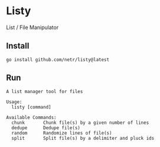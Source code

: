 # Listy
List / File Manipulator

## Install
`go install github.com/netr/listy@latest`

## Run

```
A list manager tool for files

Usage:
  listy [command]

Available Commands:
  chunk       Chunk file(s) by a given number of lines
  dedupe      Dedupe file(s)
  random      Randomize lines of file(s)
  split       Split file(s) by a delimiter and pluck ids
  ```